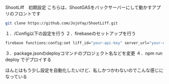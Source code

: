 ShootLiff　初期設定
こちらは、ShootGASをバックサーバーにして動かすアプリのフロントです

```bash
git clone https://github.com/JojoYay/ShootLiff.git
```

１．/Config以下の設定を行う
２．firebaseのセットアップを行う
```bash
firebase functions:config:set liff_id="your-api-key" server_url="your-database-url" "ga_id"="your-GA-id"
```
３．package.jsonのdeployコマンドのプロジェクト名などを変更
４．npm run deploy でデプロイする

ほんとはもう少し設定を自動化したいけど、私しかつかわないのでこんな感じになっている